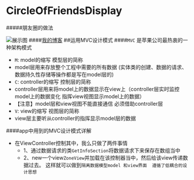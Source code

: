 # CircleOfFriendsDisplay
#####朋友圈的做法

![展示图](https://github.com/liyuunxiangGit/CircleOfFriendsDisplay/blob/master/111.gif)
####[我的博客](http://blog.csdn.net/liyunxiangrxm)
##运用MVC设计模式
####`MVC` 是苹果公司最热衷的一种架构模式<br>
* `M`: model的缩写  模型层的简称<br>
 * model层用来存放整个工程中需要的所有数据 (实体类的创建、数据的请求、数据持久性存储等操作都是写在model层的)<br>
* `C`: controller的缩写 控制层的简称<br>
 * controller层用来将model上的数据显示在view上（controller层实时监控model上的数据变化 指挥view视图显示model上的数据）<br>
* 【注意】model层和view视图不能直接通信 必须借助controller层<br>
* `V`: view的缩写 视图层的简称<br>
 * view层主要听从controller的指挥显示model层的数据<br>

####app中用到的MVC设计模式详解
* 在ViewController控制其中，我么只做了两件事情<br>
  * 1、通过数据请求的类`GetInfoSection`将数据请求下来保存在数组当中
  * 2、new一个view`ZoneView`并加载在该控制器当中，然后给该view传递数据过去。
  这样就可以做到`隔离数据模型model 和view界面  遵循了低耦合的设计思想`<br>
        
